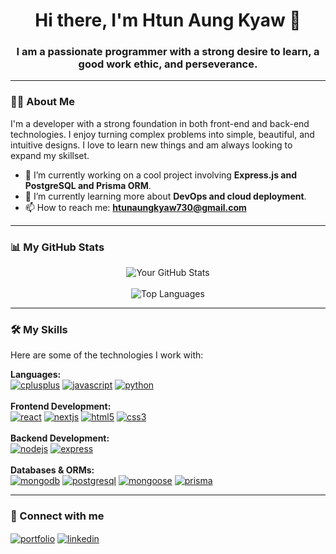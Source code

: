 <h1 align="center">Hi there, I'm Htun Aung Kyaw 👋</h1>
<h3 align="center">I am a passionate programmer with a strong desire to learn, a good work ethic, and perseverance.</h3>

---

### 👨‍💻 About Me

<p align="left">
  I'm a developer with a strong foundation in both front-end and back-end technologies. I enjoy turning complex problems into simple, beautiful, and intuitive designs. I love to learn new things and am always looking to expand my skillset.

  - 🔭 I’m currently working on a cool project involving **Express.js and PostgreSQL and Prisma ORM**.
  - 🌱 I’m currently learning more about **DevOps and cloud deployment**.
  - 📫 How to reach me: **htunaungkyaw730@gmail.com**
</p>

---

### 📊 My GitHub Stats

<p align="center">
  <img align="center" src="https://github-readme-stats.vercel.app/api?username=HtunAungKyaw73&show_icons=true&locale=en&theme=tokyonight" alt="Your GitHub Stats" />
  <br><br>
  <img align="center" src="https://github-readme-stats.vercel.app/api/top-langs?username=HtunAungKyaw73&layout=compact&locale=en&theme=tokyonight" alt="Top Languages" />
</p>

---

### 🛠️ My Skills

Here are some of the technologies I work with:

<p align="left">
  <strong>Languages:</strong><br>
  <a href="https://www.cplusplus.com/" target="_blank" rel="noreferrer"> <img src="https://img.shields.io/badge/C%2B%2B-00599C?style=for-the-badge&logo=c%2B%2B&logoColor=white" alt="cplusplus"/></a>
  <a href="https://developer.mozilla.org/en-US/docs/Web/JavaScript" target="_blank" rel="noreferrer"> <img src="https://img.shields.io/badge/JavaScript-F7DF1E?style=for-the-badge&logo=javascript&logoColor=black" alt="javascript"/></a>
  <a href="https://www.python.org" target="_blank" rel="noreferrer"> <img src="https://img.shields.io/badge/Python-3776AB?style=for-the-badge&logo=python&logoColor=white" alt="python"/></a>
  <br><br>
  <strong>Frontend Development:</strong><br>
  <a href="https://reactjs.org/" target="_blank" rel="noreferrer"> <img src="https://img.shields.io/badge/React-20232A?style=for-the-badge&logo=react&logoColor=61DAFB" alt="react"/></a>
  <a href="https://nextjs.org/" target="_blank" rel="noreferrer"> <img src="https://img.shields.io/badge/Next.js-000000?style=for-the-badge&logo=next.js&logoColor=white" alt="nextjs"/></a>
  <a href="https://www.w3.org/html/" target="_blank" rel="noreferrer"> <img src="https://img.shields.io/badge/HTML5-E34F26?style=for-the-badge&logo=html5&logoColor=white" alt="html5"/></a>
  <a href="https://www.w3schools.com/css/" target="_blank" rel="noreferrer"> <img src="https://img.shields.io/badge/CSS3-1572B6?style=for-the-badge&logo=css3&logoColor=white" alt="css3"/></a>
  <br><br>
  <strong>Backend Development:</strong><br>
  <a href="https://nodejs.org" target="_blank" rel="noreferrer"> <img src="https://img.shields.io/badge/Node.js-339933?style=for-the-badge&logo=nodedotjs&logoColor=white" alt="nodejs"/></a>
  <a href="https://expressjs.com" target="_blank" rel="noreferrer"> <img src="https://img.shields.io/badge/Express.js-000000?style=for-the-badge&logo=express&logoColor=white" alt="express"/></a>
  <br><br>
  <strong>Databases & ORMs:</strong><br>
  <a href="https://www.mongodb.com/" target="_blank" rel="noreferrer"> <img src="https://img.shields.io/badge/MongoDB-4EA94B?style=for-the-badge&logo=mongodb&logoColor=white" alt="mongodb"/></a>
  <a href="https://www.postgresql.org" target="_blank" rel="noreferrer"> <img src="https://img.shields.io/badge/PostgreSQL-316192?style=for-the-badge&logo=postgresql&logoColor=white" alt="postgresql"/></a>
  <a href="https://mongoosejs.com/" target="_blank" rel="noreferrer"> <img src="https://img.shields.io/badge/Mongoose-880000?style=for-the-badge&logo=mongoose&logoColor=white" alt="mongoose"/></a>
  <a href="https://www.prisma.io/" target="_blank" rel="noreferrer"> <img src="https://img.shields.io/badge/Prisma-2D3748?style=for-the-badge&logo=prisma&logoColor=white" alt="prisma"/></a>
</p>

---

### 🔗 Connect with me

<p align="left">
  <a href="https://htunaungkyaw-portfolio.vercel.app/" target="_blank"><img align="center" src="https://img.shields.io/badge/Portfolio-255E63?style=for-the-badge&logo=hyper&logoColor=white" alt="portfolio"/></a>
  <a href="https://www.linkedin.com/in/htun-aung-kyaw-385285352/" target="_blank"><img align="center" src="https://img.shields.io/badge/LinkedIn-0077B5?style=for-the-badge&logo=linkedin&logoColor=white" alt="linkedin"/></a>
  </p>

